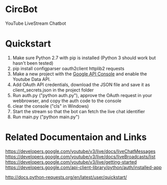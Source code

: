 # CircBot
YouTube LiveStream Chatbot

# Quickstart
1. Make sure Python 2.7 with pip is installed (Python 3 should work but hasn't been tested)
2. pip install configparser oauth2client httplib2 requests
2. Make a new project with the [Google API Console](https://console.developers.google.com/apis/) and enable the Youtube Data API.  
3. Add OAuth API credentials, download the JSON file and save it as client_secrets.json in the project folder
4. Run auth.py ("python auth.py"), approve the OAuth request in your webbrowser, and copy the auth code to the console
5. clear the console ("cls" in Windows)
6. Start the stream so that the bot can fetch the live chat identifier
7. Run main.py ("python main.py")


# Related Documentaion and Links
https://developers.google.com/youtube/v3/live/docs/liveChatMessages
https://developers.google.com/youtube/v3/live/docs/liveBroadcasts/list
https://developers.google.com/youtube/v3/live/getting-started  
https://developers.google.com/api-client-library/python/auth/installed-app

http://docs.python-requests.org/en/latest/user/quickstart/
